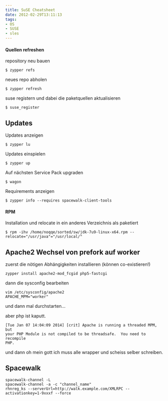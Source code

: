 ```yaml
---
title: SuSE Cheatsheet
date: 2012-02-29T13:11:13
tags: 
- OS
- SUSE
- sles
---
```


#### Quellen refreshen

repository neu bauen

    $ zypper refs

neues repo abholen

    $ zypper refresh

suse registern und dabei die paketquellen aktualisieren

    $ suse_register

## Updates

Updates anzeigen

    $ zypper lu

Updates einspielen

    $ zypper up

Auf nächsten Service Pack upgraden

    $ wagon

Requirements anzeigen

    $ zypper info --requires spacewalk-client-tools

#### RPM

Installation und relocate in ein anderes Verzeichnis als paketiert

    $ rpm -ihv /home/noqqe/sorted/sw/jdk-7u9-linux-x64.rpm --relocate="/usr/java"="/usr/local/"

## Apache2 Wechsel von prefork auf worker

zuerst die nötigen Abhängigkeiten installieren (können co-existieren!)

    zypper install apache2-mod_fcgid php5-fastcgi

dann die sysconfig bearbeiten

    vim /etc/sysconfig/apache2
    APACHE_MPM="worker"

und dann mal durchstarten...

aber php ist kaputt.

    [Tue Jan 07 14:04:09 2014] [crit] Apache is running a threaded MPM, but
    your PHP Module is not compiled to be threadsafe.  You need to recompile
    PHP.

und dann oh mein gott ich muss alle wrapper und scheiss selber schreiben.

## Spacewalk

    spacewalk-channel -L
    spacewalk-channel -a -c "channel_name"
    rhnreg_ks --serverUrl=http://walk.example.com/XMLRPC --activationkey=1-9xxxf --force
